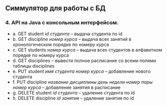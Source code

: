 ## Симмулятор для работы с БД

### 4. API на Java с консольным интерфейсом.
- a. GET student *id студента* – выдача студента по id
- b. GET discipline *номер курса* – выдача всех занятий в хронологическом порядке по номеру курса
- c. GET students *номер курса* – выдача всех студентов в алфавитном порядке по номеру курса
- d. GET disciplines – вывести полное расписание со всеми полями таблицы disciplines
- e. PUT student *имя студента* *номер курса* – добавление нового студента
- f. PUT discipline *название дисциплины* *день недели* *номер пары* *номер курса* – добавление занятия в расписание
- g. DELETE student *id студента* – удаление студента по id
- h. DELETE discipline *id занятия* – удаление занятия по id
